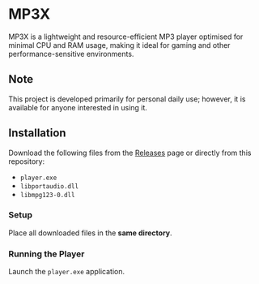 # MP3X

MP3X is a lightweight and resource-efficient MP3 player optimised for minimal CPU and RAM usage, making it ideal for gaming and other performance-sensitive environments.

## Note

This project is developed primarily for personal daily use; however, it is available for anyone interested in using it.

## Installation

Download the following files from the [Releases](https://github.com/usafdev/mp3x/releases) page or directly from this repository:

- `player.exe`
- `libportaudio.dll`
- `libmpg123-0.dll`

### Setup

Place all downloaded files in the **same directory**.

### Running the Player

Launch the `player.exe` application.
